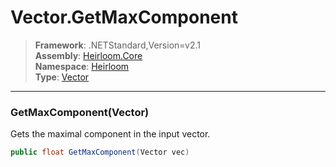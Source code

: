 # Vector.GetMaxComponent

> **Framework**: .NETStandard,Version=v2.1  
> **Assembly**: [Heirloom.Core][0]  
> **Namespace**: [Heirloom][0]  
> **Type**: [Vector][1]  

--------------------------------------------------------------------------------

### GetMaxComponent(Vector)

Gets the maximal component in the input vector.

```cs
public float GetMaxComponent(Vector vec)
```

[0]: ../Heirloom.Core.md
[1]: Heirloom.Vector.md
